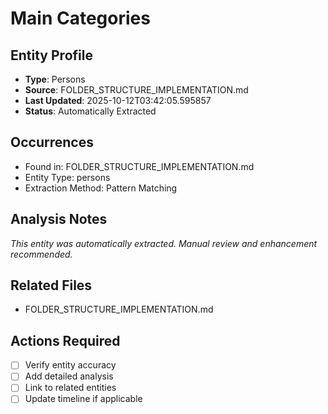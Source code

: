 # Main Categories

## Entity Profile
- **Type**: Persons
- **Source**: FOLDER_STRUCTURE_IMPLEMENTATION.md
- **Last Updated**: 2025-10-12T03:42:05.595857
- **Status**: Automatically Extracted

## Occurrences
- Found in: FOLDER_STRUCTURE_IMPLEMENTATION.md
- Entity Type: persons
- Extraction Method: Pattern Matching

## Analysis Notes
*This entity was automatically extracted. Manual review and enhancement recommended.*

## Related Files
- FOLDER_STRUCTURE_IMPLEMENTATION.md

## Actions Required
- [ ] Verify entity accuracy
- [ ] Add detailed analysis
- [ ] Link to related entities
- [ ] Update timeline if applicable
